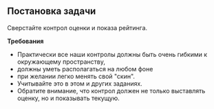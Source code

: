 ## Постановка задачи ##


Сверстайте контрол оценки и показа рейтинга. 

**Требования**

- Практически все наши контролы должны быть очень гибкими к окружающему пространству, 
- должны уметь располагаться на любом фоне 
- при желании легко менять свой "скин". 
- Учитывайте это в этом и других заданиях. 
- Обратите внимание, что контрол должен не только выставлять оценку, но и показывать текущую.

